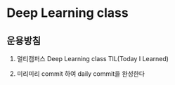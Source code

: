 # Deep Learning class

## 운용방침

1. 멀티캠퍼스 Deep Learning class TIL(Today I Learned) 

2. 미리미리 commit 하여 daily commit을 완성한다

   
